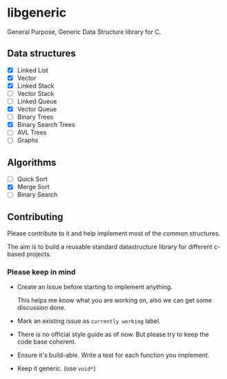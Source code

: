 # libgeneric

General Purpose, Generic Data Structure library for C.

## Data structures

- [x] Linked List
- [x] Vector
- [x] Linked Stack
- [ ] Vector Stack
- [ ] Linked Queue
- [x] Vector Queue
- [ ] Binary Trees
- [x] Binary Search Trees
- [ ] AVL Trees
- [ ] Graphs

## Algorithms

- [ ] Quick Sort
- [x] Merge Sort
- [ ] Binary Search

## Contributing

Please contribute to it and help implement most of the common structures.

The aim is to build a reusable standard datastructure library for different c-based projects.

### Please keep in mind

- Create an Issue before starting to implement anything.

  This helps me know what you are working on, also we can get some discussion done.

- Mark an existing issue as `currently working` label.

- There is no official style guide as of now. But please try to keep the code base coherent.

- Ensure it's build-able. Write a test for each function you implement.

- Keep it generic. (use `void*`)
